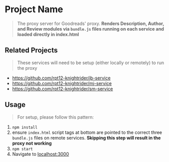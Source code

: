 # Project Name

> The proxy server for Goodreads' proxy. **Renders Description, Author, and Review modules via `bundle.js` files running on each service and loaded directly in index.html**

## Related Projects

> These services will need to be setup (either locally or remotely) to run the proxy

  - https://github.com/rpt12-knightrider/jb-service
  - https://github.com/rpt12-knightrider/mj-service
  - https://github.com/rpt12-knightrider/sm-service

## Usage

> For setup, please follow this pattern:

1. `npm install`
2. ensure `index.html` script tags at bottom are pointed to the correct three `bundle.js` files on remote services. **Skipping this step will result in the proxy not working**
3. `npm start`
4. Navigate to [localhost:3000](http://localhost:3000)

